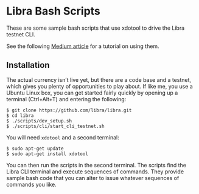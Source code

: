 # Libra Bash Scripts
These are some sample bash scripts that use xdotool to drive the Libra testnet CLI.

See the following [Medium article](https://medium.com/@keir_85660/fun-and-games-with-the-libra-testnet-2046875aedda) for a tutorial on using them.

## Installation

The actual currency isn’t live yet, but there are a code base and a testnet, which gives you plenty of opportunities to play about. If like me, you use a Ubuntu Linux box, you can get started fairly quickly by opening up a terminal (Ctrl+Alt+T) and entering the following:

```
$ git clone https://github.com/libra/libra.git
$ cd libra
$ ./scripts/dev_setup.sh
$ ./scripts/cli/start_cli_testnet.sh
```

You will need `xdotool` and a second terminal:

```
$ sudo apt-get update
$ sudo apt-get install xdotool
```

You can then run the scripts in the second terminal. The scripts find the Libra CLI terminal and execute sequences of commands. They provide sample bash code that you can alter to issue whatever sequences of commands you like.
